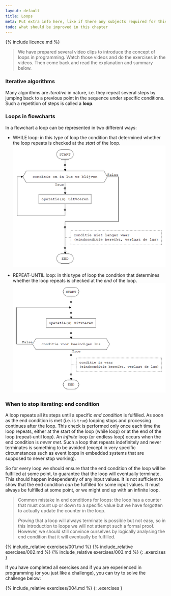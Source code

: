 ```yaml
---
layout: default
title: Loops
meta: Put extra info here, like if there any subjects required for this subject
todo: what should be improved in this chapter
---
```

{% include licence.md %}

> We have prepared several video clips to introduce the concept of loops in programming. Watch those videos and do the exercises in the videos. Then come back and read the explanation and summary below.

### Iterative algorithms

Many algorithms are *iterative* in nature, i.e. they repeat several steps by jumping back to a previous point in the sequence under specific conditions. Such a repetition of steps is called a **loop**.

### Loops in flowcharts

In a flowchart a loop can be represented in two different ways:

- WHILE loop: in this type of loop the condition that determined whether the loop repeats is checked at the *start* of the loop.
![while loop](images/while_loop.png "WHILE loop")

- REPEAT-UNTIL loop: in this type of loop the condition that determines whether the loop repeats is checked at the *end* of the loop.
![repeat loop](images/repeat_loop.png "REPEAT loop")

### When to stop iterating: end condition

A loop repeats all its steps until a specific *end condition* is fulfilled. As soon as the end condition is met (i.e. is `true`) looping stops and processing continues after the loop. This check is performed only once each time the loop repeats, either at the start of the loop (while loop) or at the end of the loop (repeat-until loop).
An *infinite* loop (or endless loop) occurs when the end condition is *never met*. Such a loop that repeats indefinitely and never terminates is something to be avoided (except in very specific circumstances such as event loops in embedded systems that are supposed to never stop working).

So for every loop we should ensure that the end condition of the loop will be fulfilled at some point, to guarantee that the loop will eventually terminate. This should happen independently of any input values. It is not sufficient to show that the end condition *can* be fulfilled for some input values. It must always be fulfilled at some point, or we might end up with an infinite loop.

> Common mistake in end conditions for loops: the loop has a counter that must count up or down to a specific value but we have forgotten to actually update the counter in the loop.
>
> *Proving* that a loop will always terminate is possible but not easy, so in this introduction to loops we will not attempt such a formal proof. However, we should still convince ourselves by logically analysing the end condition that it will eventually be fulfilled.


{% include_relative exercises/001.md %}
{% include_relative exercises/002.md %}
{% include_relative exercises/003.md %}
{: .exercises }

If you have completed all exercises and if you are experienced in programming (or you just like a challenge), you can try to solve the challenge below:

{% include_relative exercises/004.md %}
{: .exercises }